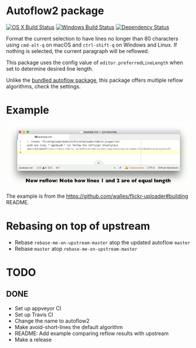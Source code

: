 # Autoflow2 package
[![OS X Build Status](https://travis-ci.org/walles/autoflow.svg?branch=master)](https://travis-ci.org/walles/autoflow) [![Windows Build Status](https://ci.appveyor.com/api/projects/status/oytr7cuefd4tpiqk/branch/master?svg=true)](https://ci.appveyor.com/project/walles/autoflow/branch/master) [![Dependency Status](https://david-dm.org/walles/autoflow.svg)](https://david-dm.org/walles/autoflow)

Format the current selection to have lines no longer than 80 characters using `cmd-alt-q` on macOS and `ctrl-shift-q` on Windows and Linux. If nothing is selected, the current paragraph will be reflowed.

This package uses the config value of `editor.preferredLineLength` when set to determine desired line length.

Unlike the [bundled autoflow package](https://atom.io/packages/autoflow), this
package offers multiple reflow algorithms, check the settings.

# Example
![Reflow examples](https://github.com/walles/autoflow/raw/master/resources/reflow-comparison.gif "Reflow examples")

The example is from the <https://github.com/walles/flickr-uploader#building>
README.

# Rebasing on top of upstream
* Rebase `rebase-me-on-upstream-master` atop the updated autoflow `master`
* Rebase `master` atop `rebase-me-on-upstream-master`

# TODO

## DONE
* Set up appveyor CI
* Set up Travis CI
* Change the name to autoflow2
* Make avoid-short-lines the default algorithm
* README: Add example comparing reflow results with upstream
* Make a release
